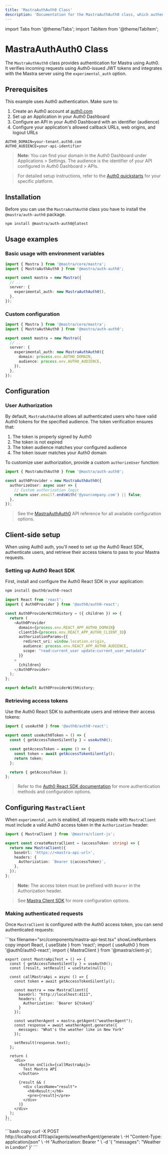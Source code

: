 ```yaml
---
title: 'MastraAuthAuth0 Class'
description: 'Documentation for the MastraAuthAuth0 class, which authenticates Mastra applications using Auth0 authentication.'
---
```


import Tabs from '@theme/Tabs';
import TabItem from '@theme/TabItem';

# MastraAuthAuth0 Class

The `MastraAuthAuth0` class provides authentication for Mastra using Auth0. It verifies incoming requests using Auth0-issued JWT tokens and integrates with the Mastra server using the `experimental_auth` option.

## Prerequisites

This example uses Auth0 authentication. Make sure to:

1. Create an Auth0 account at [auth0.com](https://auth0.com/)
2. Set up an Application in your Auth0 Dashboard
3. Configure an API in your Auth0 Dashboard with an identifier (audience)
4. Configure your application's allowed callback URLs, web origins, and logout URLs

```env filename=".env" copy
AUTH0_DOMAIN=your-tenant.auth0.com
AUTH0_AUDIENCE=your-api-identifier
```

> **Note:** You can find your domain in the Auth0 Dashboard under Applications > Settings. The audience is the identifier of your API configured in Auth0 Dashboard > APIs.

> For detailed setup instructions, refer to the [Auth0 quickstarts](https://auth0.com/docs/quickstarts) for your specific platform.

## Installation

Before you can use the `MastraAuthAuth0` class you have to install the `@mastra/auth-auth0` package.

```bash copy
npm install @mastra/auth-auth0@latest
```

## Usage examples

### Basic usage with environment variables

```typescript {2,7} filename="src/mastra/index.ts" showLineNumbers copy
import { Mastra } from '@mastra/core/mastra';
import { MastraAuthAuth0 } from '@mastra/auth-auth0';

export const mastra = new Mastra({
  // ..
  server: {
    experimental_auth: new MastraAuthAuth0(),
  },
});
```

### Custom configuration

```typescript {2,7-10} filename="src/mastra/index.ts" showLineNumbers copy
import { Mastra } from '@mastra/core/mastra';
import { MastraAuthAuth0 } from '@mastra/auth-auth0';

export const mastra = new Mastra({
  // ..
  server: {
    experimental_auth: new MastraAuthAuth0({
      domain: process.env.AUTH0_DOMAIN,
      audience: process.env.AUTH0_AUDIENCE,
    }),
  },
});
```

## Configuration

### User Authorization

By default, `MastraAuthAuth0` allows all authenticated users who have valid Auth0 tokens for the specified audience. The token verification ensures that:

1. The token is properly signed by Auth0
2. The token is not expired
3. The token audience matches your configured audience
4. The token issuer matches your Auth0 domain

To customize user authorization, provide a custom `authorizeUser` function:

```typescript filename="src/mastra/auth.ts" showLineNumbers copy
import { MastraAuthAuth0 } from '@mastra/auth-auth0';

const auth0Provider = new MastraAuthAuth0({
  authorizeUser: async user => {
    // Custom authorization logic
    return user.email?.endsWith('@yourcompany.com') || false;
  },
});
```

> See the [MastraAuthAuth0](/docs/reference/auth/auth0) API reference for all available configuration options.

## Client-side setup

When using Auth0 auth, you'll need to set up the Auth0 React SDK, authenticate users, and retrieve their access tokens to pass to your Mastra requests.

### Setting up Auth0 React SDK

First, install and configure the Auth0 React SDK in your application:

```bash copy
npm install @auth0/auth0-react
```

```typescript filename="src/auth0-provider.tsx" showLineNumbers copy
import React from 'react';
import { Auth0Provider } from '@auth0/auth0-react';

const Auth0ProviderWithHistory = ({ children }) => {
  return (
    <Auth0Provider
      domain={process.env.REACT_APP_AUTH0_DOMAIN}
      clientId={process.env.REACT_APP_AUTH0_CLIENT_ID}
      authorizationParams={{
        redirect_uri: window.location.origin,
        audience: process.env.REACT_APP_AUTH0_AUDIENCE,
        scope: "read:current_user update:current_user_metadata"
      }}
    >
      {children}
    </Auth0Provider>
  );
};

export default Auth0ProviderWithHistory;
```

### Retrieving access tokens

Use the Auth0 React SDK to authenticate users and retrieve their access tokens:

```typescript filename="lib/auth.ts" showLineNumbers copy
import { useAuth0 } from '@auth0/auth0-react';

export const useAuth0Token = () => {
  const { getAccessTokenSilently } = useAuth0();

  const getAccessToken = async () => {
    const token = await getAccessTokenSilently();
    return token;
  };

  return { getAccessToken };
};
```

> Refer to the [Auth0 React SDK documentation](https://auth0.com/docs/libraries/auth0-react) for more authentication methods and configuration options.

## Configuring `MastraClient`

When `experimental_auth` is enabled, all requests made with `MastraClient` must include a valid Auth0 access token in the `Authorization` header:

```typescript filename="lib/mastra/mastra-client.ts" showLineNumbers copy
import { MastraClient } from '@mastra/client-js';

export const createMastraClient = (accessToken: string) => {
  return new MastraClient({
    baseUrl: 'https://<mastra-api-url>',
    headers: {
      Authorization: `Bearer ${accessToken}`,
    },
  });
};
```

> **Note:** The access token must be prefixed with `Bearer` in the Authorization header.

> See [Mastra Client SDK](/docs/server-db/mastra-client) for more configuration options.

### Making authenticated requests

Once `MastraClient` is configured with the Auth0 access token, you can send authenticated requests:

<Tabs>
  <TabItem value="react" label="React">
    ```tsx filename="src/components/mastra-api-test.tsx" showLineNumbers copy
    import React, { useState } from 'react';
    import { useAuth0 } from '@auth0/auth0-react';
    import { MastraClient } from '@mastra/client-js';

    export const MastraApiTest = () => {
      const { getAccessTokenSilently } = useAuth0();
      const [result, setResult] = useState(null);

      const callMastraApi = async () => {
        const token = await getAccessTokenSilently();

        const mastra = new MastraClient({
          baseUrl: "http://localhost:4111",
          headers: {
            Authorization: `Bearer ${token}`
          }
        });

        const weatherAgent = mastra.getAgent("weatherAgent");
        const response = await weatherAgent.generate({
          messages: "What's the weather like in New York"
        });

        setResult(response.text);
      };

      return (
        <div>
          <button onClick={callMastraApi}>
            Test Mastra API
          </button>

          {result && (
            <div className="result">
              <h6>Result:</h6>
              <pre>{result}</pre>
            </div>
          )}
        </div>
      );
    };
    ```

  </TabItem>
  <TabItem value="curl" label="cURL">
    ```bash copy
    curl -X POST http://localhost:4111/api/agents/weatherAgent/generate \
      -H "Content-Type: application/json" \
      -H "Authorization: Bearer <your-auth0-access-token>" \
      -d '{
        "messages": "Weather in London"
      }'
    ```
  </TabItem>
</Tabs>
